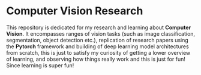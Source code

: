 # Computer Vision Research
This repository is dedicated for my research and learning about **Computer Vision**. It encompasses ranges of vision tasks (such as image classification, segmentation, object detection etc.), replication of research papers using the **Pytorch** framework and building of deep learning model architectures from scratch, this is just to satisfy my curiosity of getting a lower overview of learning, and observing how things really work and this is just for fun! Since learning is super fun! 